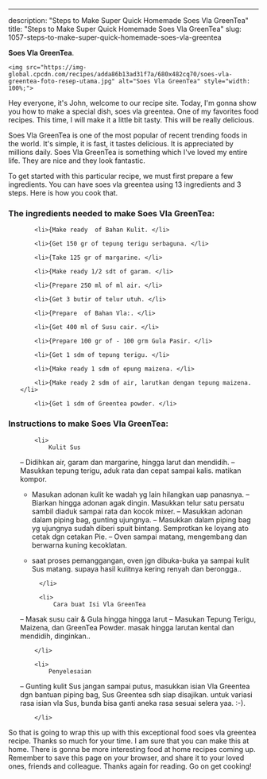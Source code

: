 ---
description: "Steps to Make Super Quick Homemade Soes Vla GreenTea"
title: "Steps to Make Super Quick Homemade Soes Vla GreenTea"
slug: 1057-steps-to-make-super-quick-homemade-soes-vla-greentea

<p>
	<strong>Soes Vla GreenTea</strong>. 
	
</p>
<p>
	
	<img src="https://img-global.cpcdn.com/recipes/adda86b13ad31f7a/680x482cq70/soes-vla-greentea-foto-resep-utama.jpg" alt="Soes Vla GreenTea" style="width: 100%;">
	
	
</p>
<p>
	Hey everyone, it's John, welcome to our recipe site. Today, I'm gonna show you how to make a special dish, soes vla greentea. One of my favorites food recipes. This time, I will make it a little bit tasty. This will be really delicious.
</p>
	
<p>
	
</p>
<p>
	Soes Vla GreenTea is one of the most popular of recent trending foods in the world. It's simple, it is fast, it tastes delicious. It is appreciated by millions daily. Soes Vla GreenTea is something which I've loved my entire life. They are nice and they look fantastic.
</p>

<p>
To get started with this particular recipe, we must first prepare a few ingredients. You can have soes vla greentea using 13 ingredients and 3 steps. Here is how you cook that.
</p>

<h3>The ingredients needed to make Soes Vla GreenTea:</h3>

<ol>
	
		<li>{Make ready  of Bahan Kulit. </li>
	
		<li>{Get 150 gr of tepung terigu serbaguna. </li>
	
		<li>{Take 125 gr of margarine. </li>
	
		<li>{Make ready 1/2 sdt of garam. </li>
	
		<li>{Prepare 250 ml of ml air. </li>
	
		<li>{Get 3 butir of telur utuh. </li>
	
		<li>{Prepare  of Bahan Vla:. </li>
	
		<li>{Get 400 ml of Susu cair. </li>
	
		<li>{Prepare 100 gr of - 100 grm Gula Pasir. </li>
	
		<li>{Get 1 sdm of tepung terigu. </li>
	
		<li>{Make ready 1 sdm of epung maizena. </li>
	
		<li>{Make ready 2 sdm of air, larutkan dengan tepung maizena. </li>
	
		<li>{Get 1 sdm of Greentea powder. </li>
	
</ol>
<p>
	
</p>

<h3>Instructions to make Soes Vla GreenTea:</h3>

<ol>
	
		<li>
			Kulit Sus
– Didihkan air, garam dan margarine, hingga larut dan mendidih.
– Masukkan tepung terigu, aduk rata dan cepat sampai kalis. matikan kompor.
- Masukan adonan kulit ke wadah yg lain hilangkan uap panasnya.
– Biarkan hingga adonan agak dingin. Masukkan telur satu persatu sambil diaduk sampai rata dan kocok mixer.
– Masukkan adonan dalam piping bag, gunting ujungnya.
– Masukkan dalam piping bag yg ujungnya sudah diberi spuit bintang. Semprotkan ke loyang ato cetak dgn cetakan Pie.
– Oven sampai matang, mengembang dan berwarna kuning kecoklatan.
- saat proses pemanggangan, oven jgn dibuka-buka ya sampai kulit Sus matang. supaya hasil kulitnya kering renyah dan berongga..
			
			
		</li>
	
		<li>
			Cara buat Isi Vla GreenTea 
– Masak susu cair &amp; Gula hingga hingga larut
– Masukan Tepung Terigu, Maizena, dan GreenTea Powder.
    masak hingga larutan kental dan mendidih, dinginkan..
			
			
		</li>
	
		<li>
			Penyelesaian
– Gunting kulit Sus jangan sampai putus, masukkan isian Vla Greentea dgn bantuan piping bag,  Sus Greentea sdh siap disajikan.
untuk variasi rasa isian vla Sus, bunda bisa ganti aneka rasa sesuai selera yaa. :-).
			
			
		</li>
	
</ol>

<p>
	
</p>

<p>
	So that is going to wrap this up with this exceptional food soes vla greentea recipe. Thanks so much for your time. I am sure that you can make this at home. There is gonna be more interesting food at home recipes coming up. Remember to save this page on your browser, and share it to your loved ones, friends and colleague. Thanks again for reading. Go on get cooking!
</p>
